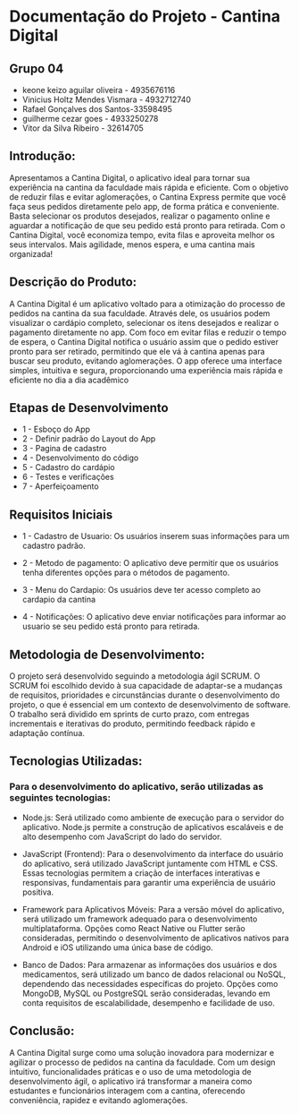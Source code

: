 # Documentação do Projeto - Cantina Digital

## Grupo 04
- keone keizo aguilar oliveira - 4935676116
- Vinicius Holtz Mendes Vismara - 4932712740
- Rafael Gonçalves dos Santos-33598495
- guilherme cezar goes - 4933250278
- Vitor da Silva Ribeiro - 32614705


## Introdução:

Apresentamos a Cantina Digital, o aplicativo ideal para tornar sua experiência na cantina da faculdade mais rápida e eficiente. Com o objetivo de reduzir filas e evitar aglomerações, o Cantina Express permite que você faça seus pedidos diretamente pelo app, de forma prática e conveniente. Basta selecionar os produtos desejados, realizar o pagamento online e aguardar a notificação de que seu pedido está pronto para retirada. Com o Cantina Digital, você economiza tempo, evita filas e aproveita melhor os seus intervalos. Mais agilidade, menos espera, e uma cantina mais organizada!


## Descrição do Produto:

A Cantina Digital é um aplicativo voltado para a otimização do processo de pedidos na cantina da sua faculdade. Através dele, os usuários podem visualizar o cardápio completo, selecionar os itens desejados e realizar o pagamento diretamente no app. Com foco em evitar filas e reduzir o tempo de espera, o Cantina Digital notifica o usuário assim que o pedido estiver pronto para ser retirado, permitindo que ele vá à cantina apenas para buscar seu produto, evitando aglomerações. O app oferece uma interface simples, intuitiva e segura, proporcionando uma experiência mais rápida e eficiente no dia a dia acadêmico

## Etapas de Desenvolvimento 
- 1 -	Esboço do App
- 2 -	Definir padrão do Layout do App
- 3 -	Pagina de cadastro
- 4 -	Desenvolvimento do código
- 5 -	Cadastro do cardápio 
- 6 -	Testes e verificações
- 7 -	Aperfeiçoamento 




## Requisitos Iniciais

- 1 - Cadastro de Usuario: Os usuários inserem suas informações para um cadastro padrão.

- 2 - Metodo de pagamento: O aplicativo deve permitir que os usuários tenha diferentes opções para o métodos de pagamento.

- 3 - Menu do Cardapio: Os usuários deve ter acesso completo ao cardapio da cantina
  
- 4 - Notificações: O aplicativo deve enviar notificações para informar ao usuario se seu pedido está pronto para retirada.

## Metodologia de Desenvolvimento:

O projeto será desenvolvido seguindo a metodologia ágil SCRUM. O SCRUM foi escolhido devido à sua capacidade de adaptar-se a mudanças de requisitos, prioridades e circunstâncias durante o desenvolvimento do projeto, o que é essencial em um contexto de desenvolvimento de software. O trabalho será dividido em sprints de curto prazo, com entregas incrementais e iterativas do produto, permitindo feedback rápido e adaptação contínua. 

## Tecnologias Utilizadas:

### Para o desenvolvimento do aplicativo, serão utilizadas as seguintes tecnologias:

- Node.js: Será utilizado como ambiente de execução para o servidor do aplicativo. Node.js permite a construção de aplicativos escaláveis e de alto desempenho com JavaScript do lado do servidor.

- JavaScript (Frontend): Para o desenvolvimento da interface do usuário do aplicativo, será utilizado JavaScript juntamente com HTML e CSS. Essas tecnologias permitem a criação de interfaces interativas e responsivas, fundamentais para garantir uma experiência de usuário positiva.

- Framework para Aplicativos Móveis: Para a versão móvel do aplicativo, será utilizado um framework adequado para o desenvolvimento multiplataforma. Opções como React Native ou Flutter serão consideradas, permitindo o desenvolvimento de aplicativos nativos para Android e iOS utilizando uma única base de código.

- Banco de Dados: Para armazenar as informações dos usuários e dos medicamentos, será utilizado um banco de dados relacional ou NoSQL, dependendo das necessidades específicas do projeto. Opções como MongoDB, MySQL ou PostgreSQL serão consideradas, levando em conta requisitos de escalabilidade, desempenho e facilidade de uso.

## Conclusão:

A Cantina Digital surge como uma solução inovadora para modernizar e agilizar o processo de pedidos na cantina da faculdade. Com um design intuitivo, funcionalidades práticas e o uso de uma metodologia de desenvolvimento ágil, o aplicativo irá transformar a maneira como estudantes e funcionários interagem com a cantina, oferecendo conveniência, rapidez e evitando aglomerações.


